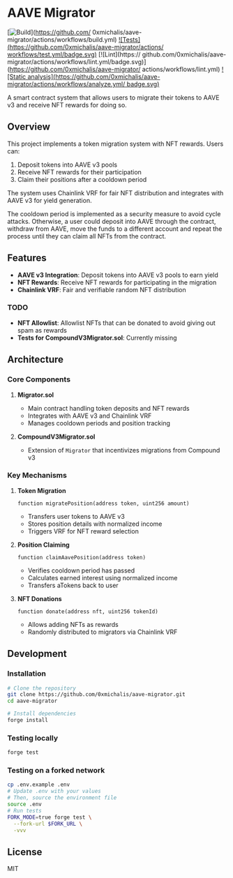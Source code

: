 # AAVE Migrator

[![Build](https://github.com/0xmichalis/aave-migrator/actions/workflows/build.yml/badge.svg)](https://github.com/
0xmichalis/aave-migrator/actions/workflows/build.yml) [![Tests](https://github.com/0xmichalis/aave-migrator/actions/
workflows/test.yml/badge.svg)](https://github.com/0xmichalis/aave-migrator/actions/workflows/test.yml) [![Lint](https://
github.com/0xmichalis/aave-migrator/actions/workflows/lint.yml/badge.svg)](https://github.com/0xmichalis/aave-migrator/
actions/workflows/lint.yml) [![Static analysis](https://github.com/0xmichalis/aave-migrator/actions/workflows/analyze.yml/
badge.svg)](https://github.com/0xmichalis/aave-migrator/actions/workflows/analyze.yml)

A smart contract system that allows users to migrate their tokens to AAVE v3 and receive NFT rewards for doing so.

## Overview

This project implements a token migration system with NFT rewards. Users can:
1. Deposit tokens into AAVE v3 pools
2. Receive NFT rewards for their participation
3. Claim their positions after a cooldown period

The system uses Chainlink VRF for fair NFT distribution and integrates with AAVE v3 for yield generation. 

The cooldown period is implemented as a security measure to avoid cycle attacks. Otherwise, a user could deposit into AAVE through the contract, withdraw from AAVE, move the funds to a different account and repeat the process until they can claim all NFTs from the contract.

## Features

- **AAVE v3 Integration**: Deposit tokens into AAVE v3 pools to earn yield
- **NFT Rewards**: Receive NFT rewards for participating in the migration
- **Chainlink VRF**: Fair and verifiable random NFT distribution

### TODO

- **NFT Allowlist**: Allowlist NFTs that can be donated to avoid giving out spam as rewards
- **Tests for CompoundV3Migrator.sol**: Currently missing

## Architecture

### Core Components

1. **Migrator.sol**
   - Main contract handling token deposits and NFT rewards
   - Integrates with AAVE v3 and Chainlink VRF
   - Manages cooldown periods and position tracking

2. **CompoundV3Migrator.sol**
   - Extension of `Migrator` that incentivizes migrations from Compound v3

### Key Mechanisms

1. **Token Migration**
   ```solidity
   function migratePosition(address token, uint256 amount)
   ```
   - Transfers user tokens to AAVE v3
   - Stores position details with normalized income
   - Triggers VRF for NFT reward selection

2. **Position Claiming**
   ```solidity
   function claimAavePosition(address token)
   ```
   - Verifies cooldown period has passed
   - Calculates earned interest using normalized income
   - Transfers aTokens back to user

3. **NFT Donations**
   ```solidity
   function donate(address nft, uint256 tokenId)
   ```
   - Allows adding NFTs as rewards
   - Randomly distributed to migrators via Chainlink VRF

## Development

### Installation

```sh
# Clone the repository
git clone https://github.com/0xmichalis/aave-migrator.git
cd aave-migrator

# Install dependencies
forge install
```

### Testing locally

```sh
forge test
```

### Testing on a forked network

```sh
cp .env.example .env
# Update .env with your values
# Then, source the environment file
source .env
# Run tests
FORK_MODE=true forge test \
  --fork-url $FORK_URL \
  -vvv
```

## License

MIT
